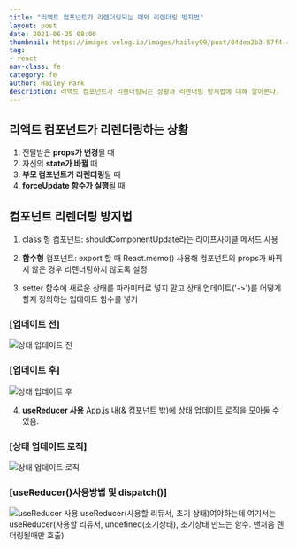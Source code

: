 ```yaml
---
title: "리액트 컴포넌트가 리렌더링되는 때와 리렌더링 방지법"
layout: post
date: 2021-06-25 08:00
thumbnail: https://images.velog.io/images/hailey99/post/04dea2b3-57f4-4d45-8627-1c0a1c20112e/image.png
tag:
- react
nav-class: fe
category: fe
author: Hailey Park
description: 리액트 컴포넌트가 리렌더링되는 상황과 리렌더링 방지법에 대해 알아본다.
---
```


## 리액트 컴포넌트가 리렌더링하는 상황
1. 전달받은 **props가 변경**될 때
2. 자신의 **state가 바뀔** 때
3. **부모 컴포넌트가 리렌더링**될 때
4. **forceUpdate 함수가 실행**될 때


## 컴포넌트 리렌더링 방지법

1. class 형 컴포넌트: shouldComponentUpdate라는 라이프사이클 메서드 사용

2. **함수형** 컴포넌트: export 할 때 React.memo() 사용해 컴포넌트의 props가 바뀌지 않은 경우 리렌더링하지 않도록 설정

3. setter 함수에 새로운 상태를 파라미터로 넣지 말고 상태 업데이트('->')를 어떻게 할지 정의하는 업데이트 함수를 넣기 

### [업데이트 전]
![상태 업데이트 전](https://images.velog.io/images/hailey99/post/f986c062-ee23-4aba-a6ce-dc507468da6b/image.png)

### [업데이트 후]
![상태 업데이트 후](https://images.velog.io/images/hailey99/post/13ecc8c4-1296-4339-8390-710aa358305e/image.png)

4. **useReducer 사용**
App.js 내(& 컴포넌트 밖)에 상태 업데이트 로직을 모아둘 수 있음.

### [상태 업데이트 로직]

![상태 업데이트 로직](https://images.velog.io/images/hailey99/post/04dea2b3-57f4-4d45-8627-1c0a1c20112e/image.png)

### [useReducer()사용방법 및 dispatch()]
![useReducer 사용](https://images.velog.io/images/hailey99/post/7316fa9b-bde2-46fe-b069-27e872eae6a5/image.png)
useReducer(사용할 리듀서, 초기 상태)여야하는데 여기서는 useReducer(사용할 리듀서, undefined(초기상태), 초기상태 만드는 함수. 맨처음 렌더링될때만 호출)